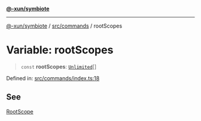 [**@-xun/symbiote**](../../../README.md)

***

[@-xun/symbiote](../../../README.md) / [src/commands](../README.md) / rootScopes

# Variable: rootScopes

> `const` **rootScopes**: [`Unlimited`](../../configure/enumerations/UnlimitedGlobalScope.md#unlimited)[]

Defined in: [src/commands/index.ts:18](https://github.com/Xunnamius/symbiote/blob/6997faa5359efb83c247c1b6e5dcf27da55db104/src/commands/index.ts#L18)

## See

[RootScope](../../configure/enumerations/UnlimitedGlobalScope.md)
